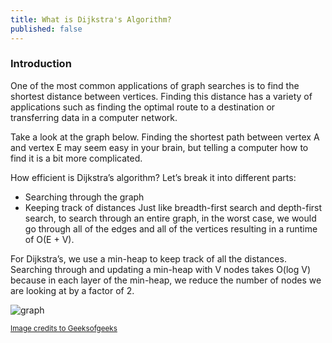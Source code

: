 ```yaml
---
title: What is Dijkstra's Algorithm?
published: false
---
```


### Introduction
One of the most common applications of graph searches is to find the shortest distance between vertices. Finding this distance has a variety of applications such as finding the optimal route to a destination or transferring data in a computer network.

Take a look at the graph below. Finding the shortest path between vertex A and vertex E may seem easy in your brain, but telling a computer how to find it is a bit more complicated.


How efficient is Dijkstra’s algorithm? Let’s break it into different parts:

- Searching through the graph
- Keeping track of distances
Just like breadth-first search and depth-first search, to search through an entire graph, in the worst case, we would go through all of the edges and all of the vertices resulting in a runtime of O(E + V).

For Dijkstra’s, we use a min-heap to keep track of all the distances. Searching through and updating a min-heap with V nodes takes O(log V) because in each layer of the min-heap, we reduce the number of nodes we are looking at by a factor of 2.

![graph](https://www.geeksforgeeks.org/wp-content/uploads/Fig-11.jpg)

<sub>[Image credits to Geeksofgeeks](https://www.geeksforgeeks.org/dijkstras-shortest-path-algorithm-greedy-algo-7/)</sub>
